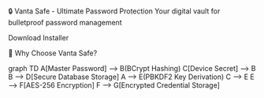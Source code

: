 🔒 Vanta Safe - Ultimate Password Protection
Your digital vault for bulletproof password management

Download Installer

🌟 Why Choose Vanta Safe?

graph TD
    A[Master Password] --> B(BCrypt Hashing)
    C[Device Secret] --> B
    B --> D[Secure Database Storage]
    A --> E(PBKDF2 Key Derivation)
    C --> E
    E --> F[AES-256 Encryption]
    F --> G[Encrypted Credential Storage]
